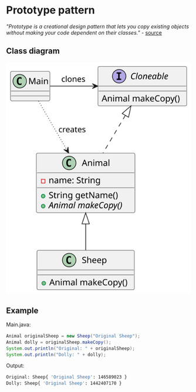 # Prototype pattern

*"Prototype is a creational design pattern that lets you copy existing objects without making your code dependent on their classes."* - [source](https://refactoring.guru/design-patterns/prototype)

## Class diagram

![class-diagram](class-diagram.svg)

## Example

Main.java:

```java
Animal originalSheep = new Sheep("Original Sheep");
Animal dolly = originalSheep.makeCopy();
System.out.println("Original: " + originalSheep);
System.out.println("Dolly: " + dolly);
```
Output:

```bash
Original: Sheep{ 'Original Sheep': 146589023 }
Dolly: Sheep{ 'Original Sheep': 1442407170 }
```